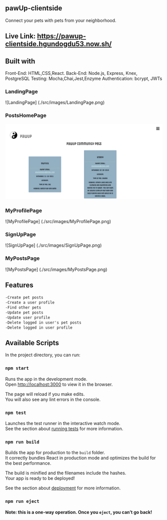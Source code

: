## pawUp-clientside
Connect your pets with pets from your neighborhood.

## Live Link: https://pawup-clientside.hgundogdu53.now.sh/

## Built with
Front-End:
HTML,CSS,React.
Back-End:
Node.js, Express, Knex, PostgreSQL
Testing: Mocha,Chai,Jest,Enzyme
Authentication: bcrypt, JWTs

### LandingPage
![LandingPage] (./src/images/LandingPage.png)

### PostsHomePage
![AllpostsPage](./src/images/AllPostsPage.png)

### MyProfilePage
![MyProfilePage] (./src/images/MyProfilePage.png)

### SignUpPage
![SignUpPage] (./src/images/SignUpPage.png)

### MyPostsPage
![MyPostsPage] (./src/images/MyPostsPage.png)


## Features
    -Create pet posts
    -Create a user profile
    -Find other pets
    -Update pet posts
    -Update user profile
    -Delete logged in user's pet posts
    -Delete logged in user profile

## Available Scripts

In the project directory, you can run:

### `npm start`

Runs the app in the development mode.<br />
Open [http://localhost:3000](http://localhost:3000) to view it in the browser.

The page will reload if you make edits.<br />
You will also see any lint errors in the console.

### `npm test`

Launches the test runner in the interactive watch mode.<br />
See the section about [running tests](https://facebook.github.io/create-react-app/docs/running-tests) for more information.

### `npm run build`

Builds the app for production to the `build` folder.<br />
It correctly bundles React in production mode and optimizes the build for the best performance.

The build is minified and the filenames include the hashes.<br />
Your app is ready to be deployed!

See the section about [deployment](https://facebook.github.io/create-react-app/docs/deployment) for more information.

### `npm run eject`

**Note: this is a one-way operation. Once you `eject`, you can’t go back!**



